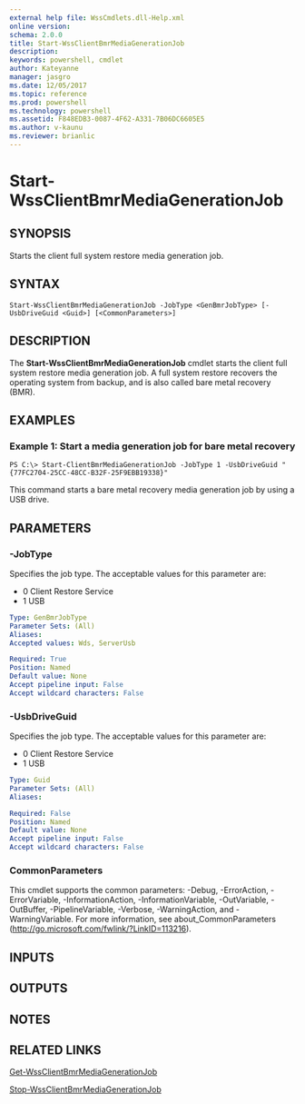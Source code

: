 ```yaml
---
external help file: WssCmdlets.dll-Help.xml
online version: 
schema: 2.0.0
title: Start-WssClientBmrMediaGenerationJob
description: 
keywords: powershell, cmdlet
author: Kateyanne
manager: jasgro
ms.date: 12/05/2017
ms.topic: reference
ms.prod: powershell
ms.technology: powershell
ms.assetid: F848EDB3-0087-4F62-A331-7B06DC6605E5
ms.author: v-kaunu
ms.reviewer: brianlic
---
```


# Start-WssClientBmrMediaGenerationJob

## SYNOPSIS
Starts the client full system restore media generation job.

## SYNTAX

```
Start-WssClientBmrMediaGenerationJob -JobType <GenBmrJobType> [-UsbDriveGuid <Guid>] [<CommonParameters>]
```

## DESCRIPTION
The **Start-WssClientBmrMediaGenerationJob** cmdlet starts the client full system restore media generation job.
A full system restore recovers the operating system from backup, and is also called bare metal recovery (BMR).

## EXAMPLES

### Example 1: Start a media generation job for bare metal recovery
```
PS C:\> Start-ClientBmrMediaGenerationJob -JobType 1 -UsbDriveGuid "{77FC2704-25CC-48CC-B32F-25F9EBB19338}"
```

This command starts a bare metal recovery media generation job by using a USB drive.

## PARAMETERS

### -JobType
Specifies the job type.
The acceptable values for this parameter are:

- 0  Client Restore Service
- 1  USB

```yaml
Type: GenBmrJobType
Parameter Sets: (All)
Aliases: 
Accepted values: Wds, ServerUsb

Required: True
Position: Named
Default value: None
Accept pipeline input: False
Accept wildcard characters: False
```

### -UsbDriveGuid
Specifies the job type.
The acceptable values for this parameter are:

- 0  Client Restore Service
- 1  USB

```yaml
Type: Guid
Parameter Sets: (All)
Aliases: 

Required: False
Position: Named
Default value: None
Accept pipeline input: False
Accept wildcard characters: False
```

### CommonParameters
This cmdlet supports the common parameters: -Debug, -ErrorAction, -ErrorVariable, -InformationAction, -InformationVariable, -OutVariable, -OutBuffer, -PipelineVariable, -Verbose, -WarningAction, and -WarningVariable. For more information, see about_CommonParameters (http://go.microsoft.com/fwlink/?LinkID=113216).

## INPUTS

## OUTPUTS

## NOTES

## RELATED LINKS

[Get-WssClientBmrMediaGenerationJob](./Get-WssClientBmrMediaGenerationJob.md)

[Stop-WssClientBmrMediaGenerationJob](./Stop-WssClientBmrMediaGenerationJob.md)

